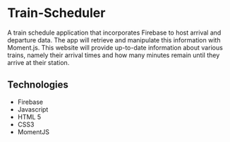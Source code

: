 # Train-Scheduler

A train schedule application that incorporates Firebase to host arrival and departure data. The app will retrieve and manipulate this information with Moment.js. This website will provide up-to-date information about various trains, namely their arrival times and how many minutes remain until they arrive at their station.

## Technologies
  * Firebase
  * Javascript
  * HTML 5
  * CSS3
  * MomentJS
